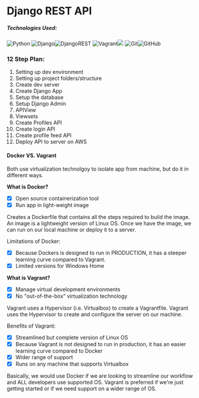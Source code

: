 # Django REST API

##### Technologies Used:
![Python](https://img.shields.io/badge/python-3670A0?style=for-the-badge&logo=python&logoColor=ffdd54)
![Django](https://img.shields.io/badge/django-%23092E20.svg?style=for-the-badge&logo=django&logoColor=white)![DjangoREST](https://img.shields.io/badge/DJANGO-REST-ff1709?style=for-the-badge&logo=django&logoColor=white&color=ff1709&labelColor=gray)
![Vagrant](https://img.shields.io/badge/vagrant-%231563FF.svg?style=for-the-badge&logo=vagrant&logoColor=white)<img src="https://img.shields.io/badge/virtualbox-%23183A61.svg?&style=for-the-badge&logo=virtualbox&logoColor=white" />
![Git](https://img.shields.io/badge/git-%23F05033.svg?style=for-the-badge&logo=git&logoColor=white)![GitHub](https://img.shields.io/badge/github-%23121011.svg?style=for-the-badge&logo=github&logoColor=white)

### 12 Step Plan:
1. Setting up dev environment
2. Setting up project folders/structure
3. Create dev server
4. Create Django App
5. Setup the database
6. Setup Django Admin
7. APIView
8. Viewsets
9. Create Profiles API
10. Create login API
11. Create profile feed API
12. Deploy API to server on AWS

#### Docker VS. Vagrant

Both use virtualization technolgoy to isolate app from machine, but do it in different ways.

**What is Docker?**
- [x] Open source containerization tool
- [x] Run app in light-weight image

Creates a Dockerfile that contains all the steps required to build the image. An image is a lightweight version of Linux OS. Once we have the image, we can run on our local machine or deploy it to a server.

Limitations of Docker:

- [x] Because Dockers is designed to run in PRODUCTION, it has a steeper learning curve compared to Vagrant.
- [x] Limited versions for Windows Home

**What is Vagrant?**
- [x] Manage virtual development environments
- [x] No "out-of-the-box" virtualization technology

Vagrant uses a Hypervisor (i.e. Virtualbox) to create a Vagrantfile. Vagrant uses the Hypervisor to create and configure the server on our machine.

Benefits of Vagrant:

- [x] Streamlined but complete version of Linux OS
- [x] Because Vagrant is not designed to run in production, it has an easier learning curve compared to Docker
- [x] Wider range of support
- [x] Runs on any machine that supports Virtualbox

Basically, we would use Docker if we are looking to streamline our workflow and ALL developers use supported OS. Vagrant is preferred if we're just getting started or if we need support on a wider range of OS.